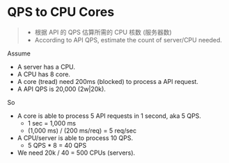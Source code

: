 # QPS to CPU Cores

> - 根据 API 的 QPS 估算所需的 CPU 核数 (服务器数)
> - According to API QPS, estimate the count of server/CPU needed.

Assume

- A server has a CPU.
- A CPU has 8 core.
- A core (tread) need 200ms (blocked) to process a API request.
- A API QPS is 20,000 (2w|20k).

So

- A core is able to process 5 API requests in 1 second, aka 5 QPS.
    - 1 sec = 1,000 ms
    - (1,000 ms) / (200 ms/req) = 5 req/sec
- A CPU/server is able to process 10 QPS.
    - 5 QPS * 8 = 40 QPS
- We need 20k / 40 = 500 CPUs (servers).
